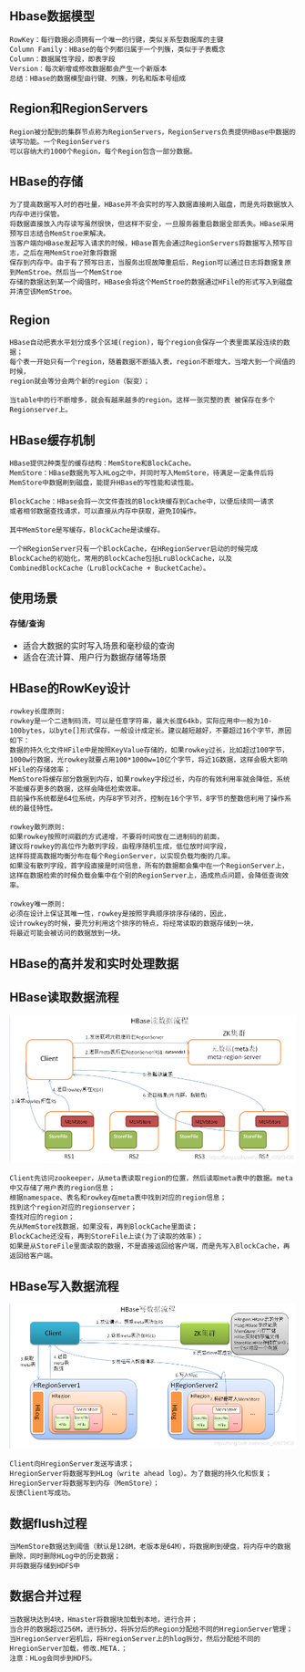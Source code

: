 ## Hbase数据模型
    RowKey：每行数据必须拥有一个唯一的行键，类似关系型数据库的主键
    Column Family：HBase的每个列都归属于一个列簇，类似于子表概念
    Column：数据属性字段，即表字段
    Version：每次新增或修改数据都会产生一个新版本
    总结：HBase的数据模型由行键、列簇，列名和版本号组成
    
## Region和RegionServers
    Region被分配到的集群节点称为RegionServers，RegionServers负责提供HBase中数据的读写功能。一个RegionServers
    可以容纳大约1000个Region，每个Region包含一部分数据。
    
## HBase的存储
    为了提高数据写入时的吞吐量，HBase并不会实时的写入数据直接刷入磁盘，而是先将数据放入内存中进行保管。
    将数据直接放入内存读写虽然很快，但这样不安全，一旦服务器重启数据全部丢失。HBase采用预写日志结合MemStroe来解决。
    当客户端向HBase发起写入请求的时候，HBase首先会通过RegionServers将数据写入预写日志，之后在用MemStroe对象将数据
    保存到内存中。由于有了预写日志，当服务出现故障重启后，Region可以通过日志将数据复原到MemStroe。然后当一个MemStroe
    存储的数据达到某一个阈值时，HBase会将这个MemStroe的数据通过HFile的形式写入到磁盘并清空该MemStroe。
    
## Region
    HBase自动把表水平划分成多个区域(region)，每个region会保存一个表里面某段连续的数据；
    每个表一开始只有一个region，随着数据不断插入表，region不断增大，当增大到一个阀值的时候，
    region就会等分会两个新的region（裂变）；
       
    当table中的行不断增多，就会有越来越多的region。这样一张完整的表 被保存在多个Regionserver上。

## HBase缓存机制
    HBase提供2种类型的缓存结构：MemStore和BlockCache。
    MemStore：HBase数据先写入HLog之中，并同时写入MemStore，待满足一定条件后将
    MemStore中数据刷到磁盘，能提升HBase的写性能和读性能。
    
    BlockCache：HBase会将一次文件查找的Block块缓存到Cache中，以便后续同一请求
    或者相邻数据查找请求，可以直接从内存中获取，避免IO操作。
    
    其中MemStore是写缓存，BlockCache是读缓存。
    
    一个HRegionServer只有一个BlockCache，在HRegionServer启动的时候完成BlockCache的初始化，常用的BlockCache包括LruBlockCache，以及 CombinedBlockCache（LruBlockCache + BucketCache）。

## 使用场景
#### 存储/查询
* 适合大数据的实时写入场景和毫秒级的查询
* 适合在流计算、用户行为数据存储等场景

## HBase的RowKey设计
    rowkey长度原则:
    rowkey是一个二进制码流，可以是任意字符串，最大长度64kb，实际应用中一般为10-100bytes，以byte[]形式保存，一般设计成定长。建议越短越好，不要超过16个字节，原因如下：
    数据的持久化文件HFile中是按照KeyValue存储的，如果rowkey过长，比如超过100字节，1000w行数据，光rowkey就要占用100*1000w=10亿个字节，将近1G数据，这样会极大影响HFile的存储效率； 
    MemStore将缓存部分数据到内存，如果rowkey字段过长，内存的有效利用率就会降低，系统不能缓存更多的数据，这样会降低检索效率。 
    目前操作系统都是64位系统，内存8字节对齐，控制在16个字节，8字节的整数倍利用了操作系统的最佳特性。
     
    rowkey散列原则:
    如果rowkey按照时间戳的方式递增，不要将时间放在二进制码的前面，
    建议将rowkey的高位作为散列字段，由程序随机生成，低位放时间字段，
    这样将提高数据均衡分布在每个RegionServer，以实现负载均衡的几率。
    如果没有散列字段，首字段直接是时间信息，所有的数据都会集中在一个RegionServer上，
    这样在数据检索的时候负载会集中在个别的RegionServer上，造成热点问题，会降低查询效率。
     
    rowkey唯一原则:
    必须在设计上保证其唯一性，rowkey是按照字典顺序排序存储的，因此，
    设计rowkey的时候，要充分利用这个排序的特点，将经常读取的数据存储到一块，
    将最近可能会被访问的数据放到一块。
    
## HBase的高并发和实时处理数据

## HBase读取数据流程
![Alt text](../doc/HBase读取数据流程.png)
    
    Client先访问zookeeper，从meta表读取region的位置，然后读取meta表中的数据。meta中又存储了用户表的region信息；
    根据namespace、表名和rowkey在meta表中找到对应的region信息；
    找到这个region对应的regionserver；
    查找对应的region；
    先从MemStore找数据，如果没有，再到BlockCache里面读；
    BlockCache还没有，再到StoreFile上读(为了读取的效率)；
    如果是从StoreFile里面读取的数据，不是直接返回给客户端，而是先写入BlockCache，再返回给客户端。

## HBase写入数据流程
![Alt text](../doc/HBase写入数据流程.png)
    
    Client向HregionServer发送写请求；
    HregionServer将数据写到HLog（write ahead log）。为了数据的持久化和恢复；
    HregionServer将数据写到内存（MemStore）；
    反馈Client写成功。

## 数据flush过程
    当MemStore数据达到阈值（默认是128M，老版本是64M），将数据刷到硬盘，将内存中的数据删除，同时删除HLog中的历史数据；
    并将数据存储到HDFS中
    
## 数据合并过程
    当数据块达到4块，Hmaster将数据块加载到本地，进行合并；
    当合并的数据超过256M，进行拆分，将拆分后的Region分配给不同的HregionServer管理；
    当HregionServer宕机后，将HregionServer上的hlog拆分，然后分配给不同的HregionServer加载，修改.META.；
    注意：HLog会同步到HDFS。

